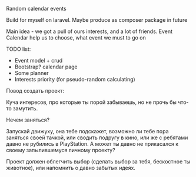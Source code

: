 Random calendar events

Build for myself on laravel. Maybe produce as composer package in future

Main idea - we got a pull of ours interests, and a lot of friends. Event Calendar help us to choose, what event we must to go on 


TODO list:

- Event model + crud
- Bootstrap? calendar page
- Some planner
- Interests priority (for pseudo-random calculating)

Повод создать проект:

Куча интересов, про которые ты порой забываешь, но не прочь бы что-то замутить. 

Нечем заняться? 

Запускай движуху, она тебе подскажет, возможно ли тебе пора заняться своей тачкой, или сводить подругу в кино, или же с ребятами давно не рубились в PlayStation. А может ты давно не прикасался к своему запылившемуся личному проекту?

Проект должен облегчить выбор (сделать выбор за тебя, бескостное ты животное), или напомнить о давно забытых идеях.